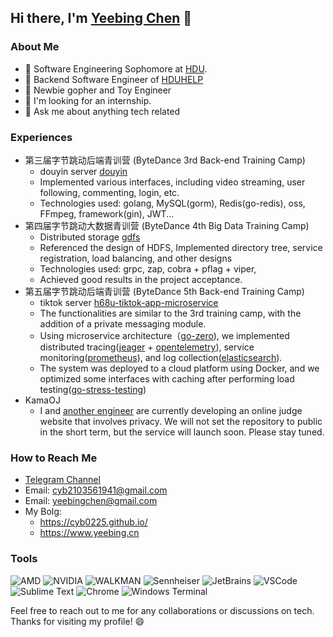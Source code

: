 ## Hi there, I'm [Yeebing Chen](https://github.com/cyb0225/) 👋

### About Me

- 🔭 Software Engineering Sophomore at [HDU](https://www.hdu.edu.cn/main.htm).
- 🌱 Backend Software Engineer of [HDUHELP](https://github.com/hduhelp)
- 👯 Newbie gopher and Toy Engineer
- 🤔 I'm looking for an internship.
- 💬 Ask me about anything tech related


### Experiences
- 第三届字节跳动后端青训营  (ByteDance 3rd Back-end Training Camp)
  - douyin server [douyin](https://github.com/cyb0225/douyin)
  - Implemented various interfaces, including video streaming, user following, commenting, login, etc.
  - Technologies used: golang, MySQL(gorm), Redis(go-redis), oss, FFmpeg, framework(gin), JWT... 
- 第四届字节跳动大数据青训营 (ByteDance 4th Big Data Training Camp)
  - Distributed storage [gdfs](https://github.com/cyb0225/gdfs)
  - Referenced the design of HDFS, Implemented directory tree, service registration, load balancing, and other designs
  - Technologies used: grpc, zap, cobra + pflag + viper, 
  - Achieved good results in the project acceptance.
- 第五届字节跳动后端青训营 (ByteDance 5th Back-end Training Camp)
  - tiktok server [h68u-tiktok-app-microservice](https://github.com/h68u/h68u-tiktok-app-microservice)
  - The functionalities are similar to the 3rd training camp, with the addition of a private messaging module.
  - Using microservice architecture（[go-zero](https://github.com/zeromicro/go-zero)), we implemented distributed tracing([jeager](https://www.jaegertracing.io/) + [opentelemetry](https://opentelemetry.io/)), service monitoring([prometheus](https://github.com/prometheus/prometheus)), and log collection([elasticsearch](https://www.elastic.co/cn/?ultron=B-Stack-Trials-APJ-Exact&gambit=Stack-Core&blade=adwords-s&hulk=paid&Device=c&thor=elasticsearch&gclid=CjwKCAiAmJGgBhAZEiwA1JZoltyLnCi1dMvN0v0q2sNoZdMqEwGAWAmaIAbkQqgvr0Jl5WosiMaPmRoCjy0QAvD_BwE)). 
  - The system was deployed to a cloud platform using Docker, and we optimized some interfaces with caching after performing load testing([go-stress-testing](https://github.com/link1st/go-stress-testing))
- KamaOJ
  - I and [another engineer](https://github.com/youngyangyang04) are currently developing an online judge website that involves privacy. We will not set the repository to public in the short term, but  the service will launch soon. Please stay tuned.

### How to Reach Me
- [Telegram Channel](https://t.me/yeebingchen)
- Email: [cyb2103561941@gmail.com](mailto:youremail@gmail.com)
- Email: [yeebingchen@gmail.com](mailto:youremail@gmail.com)
- My Bolg:
  - https://cyb0225.github.io/
  - https://www.yeebing.cn


### Tools
![AMD](https://img.shields.io/badge/amd-%23ED1C24.svg?&style=for-the-badge&logo=amd&logoColor=white)
![NVIDIA](https://img.shields.io/badge/nvidia-%2376B900.svg?&style=for-the-badge&logo=nvidia&logoColor=white)
![WALKMAN](https://img.shields.io/badge/walkman%20A55-%23000000.svg?&style=for-the-badge&logo=walkman&logoColor=white)
![Sennheiser](https://img.shields.io/badge/sennheiser%20IE40pro-%23000000.svg?&style=for-the-badge&logo=sennheiser&logoColor=white)
![JetBrains](https://img.shields.io/badge/jetbrains-%23000000.svg?&style=for-the-badge&logo=jetbrains&logoColor=white)
![VSCode](https://img.shields.io/badge/vscode-%23007ACC.svg?&style=for-the-badge&logo=visual-studio-code&logoColor=white)
![Sublime Text](https://img.shields.io/badge/Sublime%20Text-%23FF9800.svg?&style=for-the-badge&logo=sublime%20text&logoColor=white)
![Chrome](https://img.shields.io/badge/google%20chrome-%234285F4.svg?&style=for-the-badge&logo=google%20chrome&logoColor=white)
![Windows Terminal](https://img.shields.io/badge/Windows%20Terminal-%234D4D4D.svg?style=for-the-badge&logo=Windows%20Terminal&logoColor=white)

Feel free to reach out to me for any collaborations or discussions on tech. Thanks for visiting my profile! 😄

